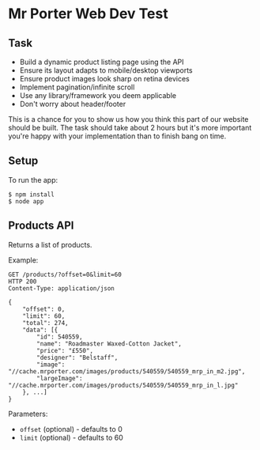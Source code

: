 # Mr Porter Web Dev Test

## Task

* Build a dynamic product listing page using the API
* Ensure its layout adapts to mobile/desktop viewports
* Ensure product images look sharp on retina devices
* Implement pagination/infinite scroll
* Use any library/framework you deem applicable
* Don't worry about header/footer

This is a chance for you to show us how you think this part of our website should be built. The task
should take about 2 hours but it's more important you're happy with your implementation than to
finish bang on time.


## Setup

To run the app:

```shell
$ npm install
$ node app
```


## Products API

Returns a list of products. 

Example:

```
GET /products/?offset=0&limit=60
HTTP 200
Content-Type: application/json

{
    "offset": 0,
    "limit": 60,
    "total": 274,
    "data": [{
        "id": 540559,
        "name": "Roadmaster Waxed-Cotton Jacket",
        "price": "£550",
        "designer": "Belstaff",
        "image": "//cache.mrporter.com/images/products/540559/540559_mrp_in_m2.jpg",
        "largeImage": "//cache.mrporter.com/images/products/540559/540559_mrp_in_l.jpg"
    }, ...]
}
```

Parameters:

* `offset` (optional) - defaults to 0
* `limit` (optional) - defaults to 60
